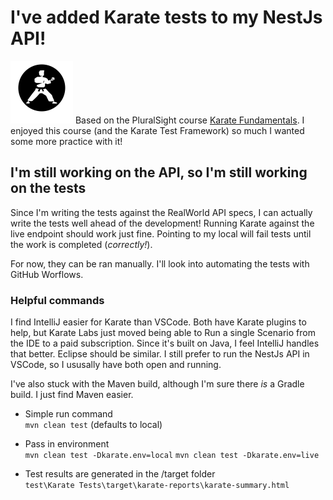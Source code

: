 # I've added Karate tests to my NestJs API!

<a href="https://www.karatelabs.io/" target="blank"><img src="../../src/utils/karate-labs-logo-ring.svg" width="100" alt="Karate Logo" /></a>
Based on the PluralSight course [Karate Fundamentals](https://www.pluralsight.com/courses/karate-fundamentals). I enjoyed this course (and the Karate Test Framework) so much I wanted some more practice with it!

## I'm still working on the API, so I'm still working on the tests

Since I'm writing the tests against the RealWorld API specs, I can actually write the tests well ahead of the development! Running Karate against the live endpoint should work just fine. Pointing to my local will fail tests until the work is completed (_correctly!_).

For now, they can be ran manually. I'll look into automating the tests with GitHub Worflows.

### Helpful commands

I find IntelliJ easier for Karate than VSCode. Both have Karate plugins to help, but Karate Labs just moved being able to Run a single Scenario from the IDE to a paid subscription. Since it's built on Java, I feel IntelliJ handles that better. Eclipse should be similar. I still prefer to run the NestJs API in VSCode, so I ususally have both open and running.

I've also stuck with the Maven build, although I'm sure there _is_ a Gradle build. I just find Maven easier.

- Simple run command  
  `mvn clean test` (defaults to local)
- Pass in environment  
  `mvn clean test -Dkarate.env=local`
  `mvn clean test -Dkarate.env=live`

- Test results are generated in the /target folder  
  `test\Karate Tests\target\karate-reports\karate-summary.html`
